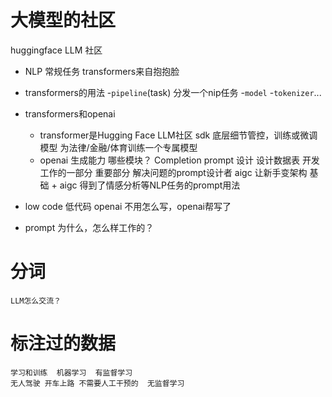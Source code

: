 # 大模型的社区
huggingface LLM 社区
- NLP 常规任务
    transformers来自抱抱脸

- transformers的用法
    -`pipeline`(task)
        分发一个nip任务
    -`model`
    -`tokenizer`...

- transformers和openai
    - transformer是Hugging Face LLM社区 sdk
        底层细节管控，训练或微调模型  为法律/金融/体育训练一个专属模型
    - openai 生成能力 哪些模块？
        Completion 
        prompt 设计 设计数据表 开发工作的一部分 重要部分
        解决问题的prompt设计者
    aigc 让新手变架构  基础 + aigc
    得到了情感分析等NLP任务的prompt用法
- low code 低代码
        openai 不用怎么写，openai帮写了
- prompt 为什么，怎么样工作的？

# 分词
    LLM怎么交流？
# 标注过的数据
    学习和训练  机器学习  有监督学习
    无人驾驶 开车上路 不需要人工干预的  无监督学习
    